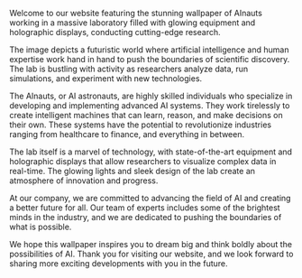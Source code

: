 <!--
Write me content for website with wallpaper "AInauts working in a massive laboratory filled with glowing equipment and holographic displays, conducting cutting-edge research."
-->

<!--font:Inter.-->

Welcome to our website featuring the stunning wallpaper of AInauts working in a massive laboratory filled with glowing equipment and holographic displays, conducting cutting-edge research. 

The image depicts a futuristic world where artificial intelligence and human expertise work hand in hand to push the boundaries of scientific discovery. The lab is bustling with activity as researchers analyze data, run simulations, and experiment with new technologies.

The AInauts, or AI astronauts, are highly skilled individuals who specialize in developing and implementing advanced AI systems. They work tirelessly to create intelligent machines that can learn, reason, and make decisions on their own. These systems have the potential to revolutionize industries ranging from healthcare to finance, and everything in between.

The lab itself is a marvel of technology, with state-of-the-art equipment and holographic displays that allow researchers to visualize complex data in real-time. The glowing lights and sleek design of the lab create an atmosphere of innovation and progress.

At our company, we are committed to advancing the field of AI and creating a better future for all. Our team of experts includes some of the brightest minds in the industry, and we are dedicated to pushing the boundaries of what is possible.

We hope this wallpaper inspires you to dream big and think boldly about the possibilities of AI. Thank you for visiting our website, and we look forward to sharing more exciting developments with you in the future.
